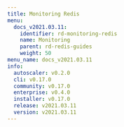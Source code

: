 ```yaml
---
title: Monitoring Redis
menu:
  docs_v2021.03.11:
    identifier: rd-monitoring-redis
    name: Monitoring
    parent: rd-redis-guides
    weight: 50
menu_name: docs_v2021.03.11
info:
  autoscaler: v0.2.0
  cli: v0.17.0
  community: v0.17.0
  enterprise: v0.4.0
  installer: v0.17.0
  release: v2021.03.11
  version: v2021.03.11
---
```


